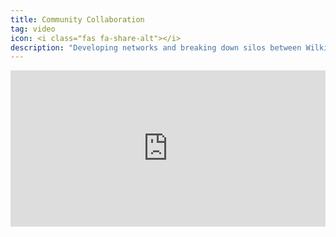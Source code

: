 ```yaml
---
title: Community Collaboration
tag: video
icon: <i class="fas fa-share-alt"></i>
description: "Developing networks and breaking down silos between Wilkinsburg residents and surrounding communities to build new projects and opportunities."
---
```

<iframe src="https://player.vimeo.com/video/107354409"
frameborder="0" width="100%" height="250" webkitallowfullscreen mozallowfullscreen allowfullscreen></iframe>
